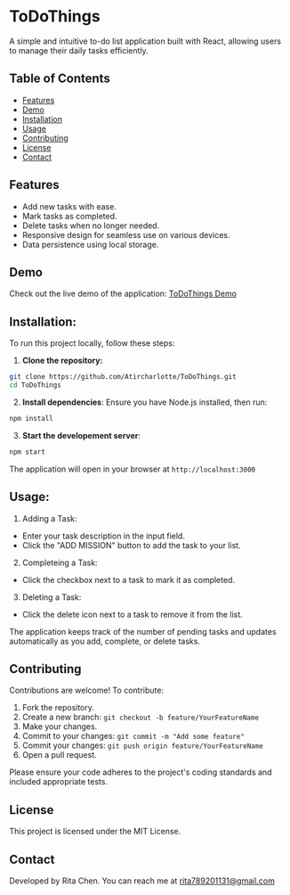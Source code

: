# ToDoThings

A simple and intuitive to-do list application built with React, allowing users to manage their daily tasks efficiently.

## Table of Contents

- [Features](#features)
- [Demo](#demo)
- [Installation](#installation)
- [Usage](#usage)
- [Contributing](#contributing)
- [License](#license)
- [Contact](#contact)

## Features

- Add new tasks with ease.
- Mark tasks as completed.
- Delete tasks when no longer needed.
- Responsive design for seamless use on various devices.
- Data persistence using local storage.

## Demo

Check out the live demo of the application: [ToDoThings Demo](https://thingstodowow.netlify.app/)

## Installation:

To run this project locally, follow these steps:
1. **Clone the repository:**
  ```bash
  git clone https://github.com/Atircharlotte/ToDoThings.git
  cd ToDoThings
  ```
2. **Install dependencies**:
Ensure you have Node.js installed, then run:
```bash
npm install
```
3. **Start the developement server**:
```bash
npm start
```
The application will open in your browser at ```http://localhost:3000```

## Usage:

1. Adding a Task:
  - Enter your task description in the input field.
  - Click the "ADD MISSION" button to add the task to your list.
    
2. Completeing a Task:
  - Click the checkbox next to a task to mark it as completed.

3. Deleting a Task:
  - Click the delete icon next to a task to remove it from the list.
    
The application keeps track of the number of pending tasks and updates automatically as you add, complete, or delete tasks.

## Contributing

Contributions are welcome! To contribute:
1. Fork the repository.
2. Create a new branch: ```git checkout -b feature/YourFeatureName```
3. Make your changes.
4. Commit to your changes: ```git commit -m "Add some feature"```
5. Commit your changes: ```git push origin feature/YourFeatureName```
6. Open a pull request.
   
Please ensure your code adheres to the project's coding standards and included appropriate tests.

## License
This project is licensed under the MIT License. 

## Contact

Developed by Rita Chen. You can reach me at rita789201131@gmail.com






